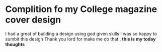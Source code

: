 # Complition fo my College magazine cover design
I had a great of building a design using god given skills I was so happy to sumbit this design 
Thank you lord for make me do that .
**this is my today thoughts**